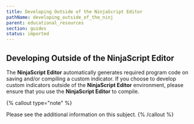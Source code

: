 ```yaml
---
title: Developing Outside of the NinjaScript Editor
pathName: developing_outside_of_the_ninj
parent: educational_resources
section: guides
status: imported
---
```


## Developing Outside of the NinjaScript Editor

The **NinjaScript Editor** automatically generates required program code on saving and/or compiling a custom indicator. If you choose to develop custom indicators outside of the **NinjaScript Editor** environment, please ensure that you use the **NinjaScript Editor** to compile.

{% callout type="note" %}

Please see the additional information on this subject.
{% /callout %}
